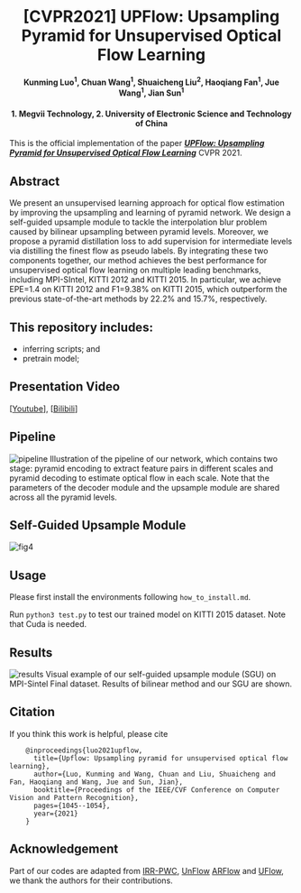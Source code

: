 # <center> [CVPR2021] UPFlow: Upsampling Pyramid for Unsupervised Optical Flow Learning

<h4 align="center"> Kunming Luo<sup>1</sup>, Chuan Wang<sup>1</sup>, Shuaicheng Liu<sup>2</sup>, Haoqiang Fan<sup>1</sup>, Jue Wang<sup>1</sup>, Jian Sun<sup>1</sup></h4>

<h4 align="center"> 1. Megvii Technology, 2. University of Electronic Science and Technology of China</h4>

This is the official implementation of the paper [***UPFlow: Upsampling Pyramid for Unsupervised Optical Flow Learning***](https://openaccess.thecvf.com/content/CVPR2021/papers/Luo_UPFlow_Upsampling_Pyramid_for_Unsupervised_Optical_Flow_Learning_CVPR_2021_paper.pdf) CVPR 2021.

## Abstract
We present an unsupervised learning approach for optical flow estimation by improving the upsampling and learning of pyramid network. We design a self-guided upsample module to tackle the interpolation blur problem caused by bilinear upsampling between pyramid levels. Moreover, we propose a pyramid distillation loss to add supervision for intermediate levels via distilling the finest flow as pseudo labels. By integrating these two components together, our method achieves the best performance for unsupervised optical flow learning on multiple leading benchmarks, including MPI-SIntel, KITTI 2012 and KITTI 2015. In particular, we achieve EPE=1.4 on KITTI 2012 and F1=9.38% on KITTI 2015, which outperform the previous state-of-the-art methods by 22.2% and 15.7%, respectively.

## This repository includes:
- inferring scripts; and 
- pretrain model; 

## Presentation Video
[[Youtube](https://www.youtube.com/watch?v=voD3tA8q-lk&t=4s)], [[Bilibili](https://www.bilibili.com/video/BV1vg41137eH/)]

## Pipeline
![pipeline](https://user-images.githubusercontent.com/1344482/181239443-f376a2e9-06db-44ba-9602-4915de655aa4.JPG)
Illustration of the pipeline of our network, which contains two stage: pyramid encoding to extract feature pairs in different scales and pyramid decoding to estimate optical flow in each scale. Note that the parameters of the decoder module and the upsample module are shared across all the pyramid levels.

## Self-Guided Upsample Module
![fig4](https://user-images.githubusercontent.com/1344482/181240032-64764d99-908c-4f44-92ae-1d2285a3c791.JPG)

## Usage

Please first install the environments following `how_to_install.md`.

Run `python3 test.py` to test our trained model on KITTI 2015 dataset. Note that Cuda is needed.

## Results
![results](https://user-images.githubusercontent.com/1344482/181240201-e64d788e-a4ae-4e00-8b28-becea0753075.JPG)
Visual example of our self-guided upsample module (SGU) on MPI-Sintel Final dataset. Results of bilinear method and our SGU are shown.

## Citation
If you think this work is helpful, please cite
```
    @inproceedings{luo2021upflow,
      title={Upflow: Upsampling pyramid for unsupervised optical flow learning},
      author={Luo, Kunming and Wang, Chuan and Liu, Shuaicheng and Fan, Haoqiang and Wang, Jue and Sun, Jian},
      booktitle={Proceedings of the IEEE/CVF Conference on Computer Vision and Pattern Recognition},
      pages={1045--1054},
      year={2021}
    }
```



## Acknowledgement
Part of our codes are adapted from [IRR-PWC](https://github.com/visinf/irr), [UnFlow](https://github.com/simonmeister/UnFlow) [ARFlow](https://github.com/lliuz/ARFlow) and [UFlow](https://github.com/google-research/google-research/tree/master/uflow), we thank the authors for their contributions.
